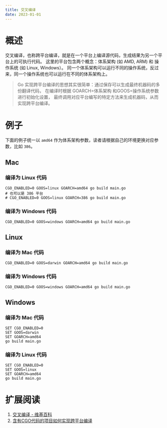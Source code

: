 ```yaml
---
title: 交叉编译
date: 2023-01-01
---
```



# 概述

交叉编译，也称跨平台编译，就是在一个平台上编译源代码，生成结果为另一个平台上的可执行代码。
这里的平台包含两个概念：体系架构 (如 AMD, ARM) 和 操作系统 (如 Linux, Windows）。
同一个体系架构可以运行不同的操作系统，反过来，同一个操作系统也可以运行在不同的体系架构上。

> Go 实现跨平台编译的思想其实很简单：通过保存可以生成最终机器码的多份翻译代码，
> 在编译时根据 GOARCH=体系架构 和GOOS=操作系统参数进行初始化设置，
> 最终调用对应平台编写的特定方法来生成机器码，从而实现跨平台编译。

# 例子

下面的例子统一以 `amd64` 作为体系架构参数，读者请根据自己的环境更换对应参数，比如 `386`。

## Mac

### 编译为 Linux 代码

```shell
CGO_ENABLED=0 GOOS=linux GOARCH=amd64 go build main.go
# 也可以是 386 平台
# CGO_ENABLED=0 GOOS=linux GOARCH=386 go build main.go
```

### 编译为 Windows 代码

```shell
CGO_ENABLED=0 GOOS=windows GOARCH=amd64 go build main.go

```

## Linux

### 编译为 Mac 代码

```shell
CGO_ENABLED=0 GOOS=darwin GOARCH=amd64 go build main.go
```

### 编译为 Windows 代码

```shell
CGO_ENABLED=0 GOOS=windows GOARCH=amd64 go build main.go
```

## Windows

### 编译为 Mac 代码

```shell
SET CGO_ENABLED=0
SET GOOS=darwin
SET GOARCH=amd64
go build main.go
```

### 编译为 Linux 代码

```shell
SET CGO_ENABLED=0
SET GOOS=linux
SET GOARCH=amd64
go build main.go
```

# 扩展阅读

1. [交叉编译 - 维基百科](https://zh.wikipedia.org/wiki/%E4%BA%A4%E5%8F%89%E7%B7%A8%E8%AD%AF%E5%99%A8)
2. [含有CGO代码的项目如何实现跨平台编译](https://segmentfault.com/a/1190000038938300)